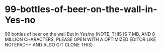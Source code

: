# 99-bottles-of-beer-on-the-wall-in-Yes-no
99 bottles of beer on the wall But in Yes/no (NOTE, THIS IS 7 MB, AND 8 MILLION CHARACTERS, PLEASE OPEN WITH A OPTIMIZED EDITOR LIKE NOTEPAD++ AND ALSO GIT CLONE THIS)
